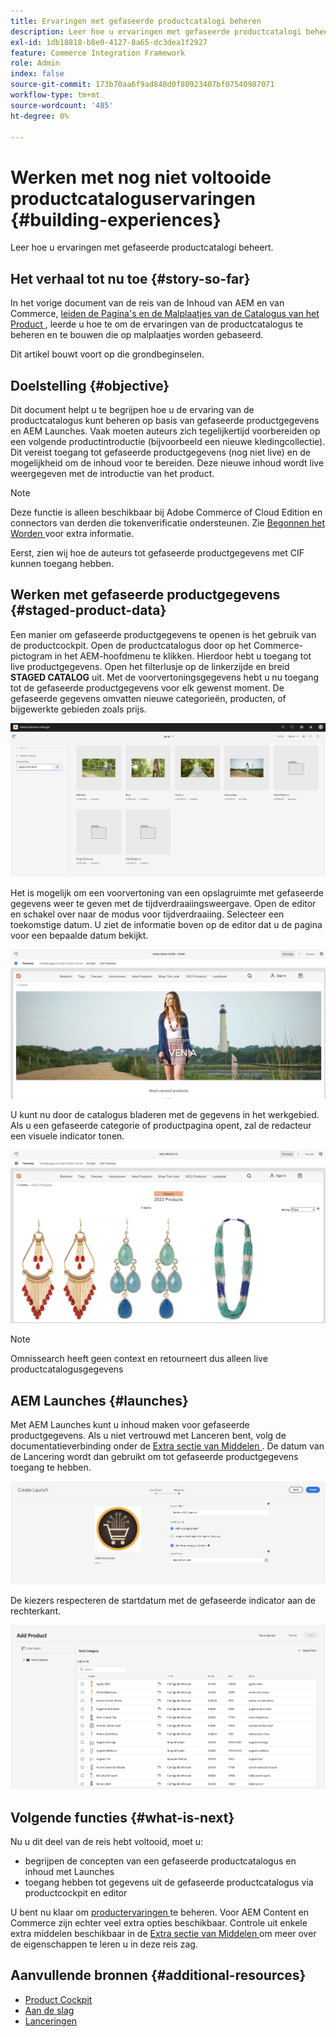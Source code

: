 ```yaml
---
title: Ervaringen met gefaseerde productcatalogi beheren
description: Leer hoe u ervaringen met gefaseerde productcatalogi beheert.
exl-id: 1db18818-b8e0-4127-8a65-dc3dea1f2927
feature: Commerce Integration Framework
role: Admin
index: false
source-git-commit: 173b70aa6f9ad848d0f80923407bf07540987071
workflow-type: tm+mt
source-wordcount: '485'
ht-degree: 0%

---
```


# Werken met nog niet voltooide productcataloguservaringen {#building-experiences}

Leer hoe u ervaringen met gefaseerde productcatalogi beheert.

## Het verhaal tot nu toe {#story-so-far}

In het vorige document van de reis van de Inhoud van AEM en van Commerce, [ leiden de Pagina&#39;s en de Malplaatjes van de Catalogus van het Product ](catalog-templates.md), leerde u hoe te om de ervaringen van de productcatalogus te beheren en te bouwen die op malplaatjes worden gebaseerd.

Dit artikel bouwt voort op die grondbeginselen.

## Doelstelling {#objective}

Dit document helpt u te begrijpen hoe u de ervaring van de productcatalogus kunt beheren op basis van gefaseerde productgegevens en AEM Launches. Vaak moeten auteurs zich tegelijkertijd voorbereiden op een volgende productintroductie (bijvoorbeeld een nieuwe kledingcollectie). Dit vereist toegang tot gefaseerde productgegevens (nog niet live) en de mogelijkheid om de inhoud voor te bereiden. Deze nieuwe inhoud wordt live weergegeven met de introductie van het product.

>[!NOTE]
>
>Deze functie is alleen beschikbaar bij Adobe Commerce of Cloud Edition en connectors van derden die tokenverificatie ondersteunen. Zie [ Begonnen het Worden ](https://experienceleague.adobe.com/docs/experience-manager-cloud-service/content-and-commerce/storefront/getting-started.html?lang=nl-NL) voor extra informatie.

Eerst, zien wij hoe de auteurs tot gefaseerde productgegevens met CIF kunnen toegang hebben.

## Werken met gefaseerde productgegevens {#staged-product-data}

Een manier om gefaseerde productgegevens te openen is het gebruik van de productcockpit. Open de productcatalogus door op het Commerce-pictogram in het AEM-hoofdmenu te klikken. Hierdoor hebt u toegang tot live productgegevens. Open het filterlusje op de linkerzijde en breid **STAGED CATALOG** uit. Met de voorvertoningsgegevens hebt u nu toegang tot de gefaseerde productgegevens voor elk gewenst moment. De gefaseerde gegevens omvatten nieuwe categorieën, producten, of bijgewerkte gebieden zoals prijs.

![ cockpit van het stadium ](assets/staged-cockpit.png)

Het is mogelijk om een voorvertoning van een opslagruimte met gefaseerde gegevens weer te geven met de tijdverdraaiingsweergave. Open de editor en schakel over naar de modus voor tijdverdraaiing. Selecteer een toekomstige datum. U ziet de informatie boven op de editor dat u de pagina voor een bepaalde datum bekijkt.

![ stadium timewarp ](assets/staged-timewarp.png)

U kunt nu door de catalogus bladeren met de gegevens in het werkgebied. Als u een gefaseerde categorie of productpagina opent, zal de redacteur een visuele indicator tonen.

![ stadium plp ](assets/staged-plp.png)

>[!NOTE]
>
>Omnissearch heeft geen context en retourneert dus alleen live productcatalogusgegevens

## AEM Launches {#launches}

Met AEM Launches kunt u inhoud maken voor gefaseerde productgegevens. Als u niet vertrouwd met Lanceren bent, volg de documentatieverbinding onder de [ Extra sectie van Middelen ](#additional-resources). De datum van de Lancering wordt dan gebruikt om tot gefaseerde productgegevens toegang te hebben.

![ stadium lancering ](assets/staged-launch.png)

De kiezers respecteren de startdatum met de gefaseerde indicator aan de rechterkant.

![ plukker van het stadium ](assets/staged-picker.png)

## Volgende functies {#what-is-next}

Nu u dit deel van de reis hebt voltooid, moet u:

* begrijpen de concepten van een gefaseerde productcatalogus en inhoud met Launches
* toegang hebben tot gegevens uit de gefaseerde productcatalogus via productcockpit en editor

U bent nu klaar om [ productervaringen ](product-experience-management.md) te beheren. Voor AEM Content en Commerce zijn echter veel extra opties beschikbaar. Controle uit enkele extra middelen beschikbaar in de [ Extra sectie van Middelen ](#additional-resources) om meer over de eigenschappen te leren u in deze reis zag.

## Aanvullende bronnen {#additional-resources}

* [Product Cockpit](/help/commerce-cloud/authoring/product-cockpit.md)
* [Aan de slag](/help/commerce-cloud/getting-started.md)
* [Lanceringen](/help/sites-cloud/authoring/launches/overview.md)
